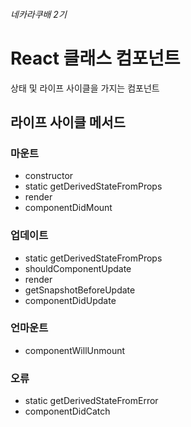 ###### 네카라쿠배 2기

# React 클래스 컴포넌트

상태 및 라이프 사이클을 가지는 컴포넌트

## 라이프 사이클 메서드

### 마운트

- constructor
- static getDerivedStateFromProps
- render
- componentDidMount

### 업데이트

- static getDerivedStateFromProps
- shouldComponentUpdate
- render
- getSnapshotBeforeUpdate
- componentDidUpdate

### 언마운트

- componentWillUnmount

### 오류

- static getDerivedStateFromError
- componentDidCatch